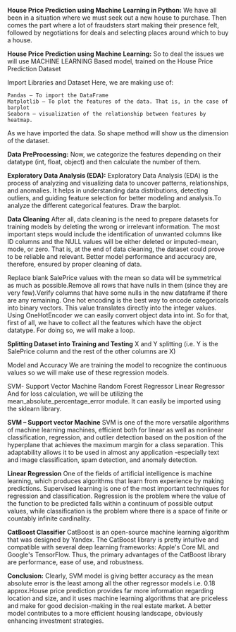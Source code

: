 __House Price Prediction using Machine Learning in Python:__
We have all been in a situation where we must seek out a new house to purchase. Then comes the part where a lot of fraudsters start making their presence felt, followed by negotiations for deals and selecting places around which to buy a house.

__House Price Prediction using Machine Learning:__
So to deal the issues we will use MACHINE LEARNING Based model, trained on the House Price Prediction Dataset

Import Libraries and Dataset
Here, we are making use of:

```
Pandas – To import the DataFrame
Matplotlib – To plot the features of the data. That is, in the case of barplot
Seaborn – visualization of the relationship between features by heatmap.
```
As we have imported the data. So shape method will show us the dimension of the dataset. 

__Data PreProcessing:__
Now, we categorize the features depending on their datatype (int, float, object) and then calculate the number of them. 

__Exploratory Data Analysis (EDA):__
Exploratory Data Analysis (EDA) is the process of analyzing and visualizing data to uncover patterns, relationships, and anomalies. It helps in understanding data distributions, detecting outliers, and guiding feature selection for better modeling and analysis.To analyze the different categorical features. Draw the barplot.

__Data Cleaning__
After all, data cleaning is the need to prepare datasets for training models by deleting the wrong or irrelevant information. The most important steps would include the identification of unwanted columns like ID columns and the NULL values will be either deleted or imputed-mean, mode, or zero. That is, at the end of data cleaning, the dataset could prove to be reliable and relevant. Better model performance and accuracy are, therefore, ensured by proper cleaning of data.


Replace blank SalePrice values with the mean so data will be symmetrical as much as possible.Remove all rows that have nulls in them (since they are very few).Verify columns that have some nulls in the new dataframe if there are any remaining. One hot encoding is the best way to encode categoricals into binary vectors. This value translates directly into the integer values. Using OneHotEncoder we can easily convert object data into int. So for that, first of all, we have to collect all the features which have the object datatype. For doing so, we will make a loop.

__Splitting Dataset into Training and Testing__
X and Y splitting (i.e. Y is the SalePrice column and the rest of the other columns are X)

Model and Accuracy
We are training the model to recognize the continuous values so we will make use of these regression models.


SVM- Support Vector Machine
Random Forest Regressor
Linear Regressor
And for loss calculation, we will be utilizing the mean_absolute_percentage_error module. It can easily be imported using the sklearn library.

__SVM – Support vector Machine__
SVM is one of the more versatile algorithms of machine learning machines, efficient both for linear as well as nonlinear classification, regression, and outlier detection based on the position of the hyperplane that achieves the maximum margin for a class separation. This adaptability allows it to be used in almost any application -especially text and image classification, spam detection, and anomaly detection.

__Linear Regression__
One of the fields of artificial intelligence is machine learning, which produces algorithms that learn from experience by making predictions. Supervised learning is one of the most important techniques for regression and classification. Regression is the problem where the value of the function to be predicted falls within a continuum of possible output values, while classification is the problem where there is a space of finite or countably infinite cardinality.

__CatBoost Classifier__
CatBoost is an open-source machine learning algorithm that was designed by Yandex. The CatBoost library is pretty intuitive and compatible with several deep learning frameworks: Apple's Core ML and Google's TensorFlow. Thus, the primary advantages of the CatBoost library are performance, ease of use, and robustness.

__Conclusion:__
Clearly, SVM model is giving better accuracy as the mean absolute error is the least among all the other regressor models i.e. 0.18 approx.House price prediction provides far more information regarding location and size, and it uses machine learning algorithms that are priceless and make for good decision-making in the real estate market. A better model contributes to a more efficient housing landscape, obviously enhancing investment strategies.
